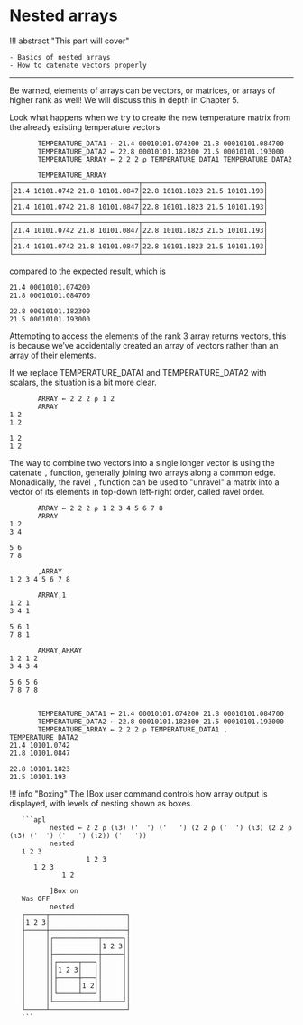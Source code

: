 # Nested arrays

!!! abstract "This part will cover"

    - Basics of nested arrays
    - How to catenate vectors properly

---

Be warned, elements of arrays can be vectors, or matrices, or arrays of higher rank as well! We will discuss this in depth in Chapter 5.

Look what happens when we try to create the new temperature matrix from the already existing temperature vectors

```apl
       TEMPERATURE_DATA1 ← 21.4 00010101.074200 21.8 00010101.084700
       TEMPERATURE_DATA2 ← 22.8 00010101.182300 21.5 00010101.193000 
       TEMPERATURE_ARRAY ← 2 2 2 ⍴ TEMPERATURE_DATA1 TEMPERATURE_DATA2

       TEMPERATURE_ARRAY
┌───────────────────────────────┬──────────────────────────────┐
│21.4 10101.0742 21.8 10101.0847│22.8 10101.1823 21.5 10101.193│
├───────────────────────────────┼──────────────────────────────┤
│21.4 10101.0742 21.8 10101.0847│22.8 10101.1823 21.5 10101.193│
└───────────────────────────────┴──────────────────────────────┘
┌───────────────────────────────┬──────────────────────────────┐
│21.4 10101.0742 21.8 10101.0847│22.8 10101.1823 21.5 10101.193│
├───────────────────────────────┼──────────────────────────────┤
│21.4 10101.0742 21.8 10101.0847│22.8 10101.1823 21.5 10101.193│
└───────────────────────────────┴──────────────────────────────┘
```

compared to the expected result, which is

```apl
21.4 00010101.074200 
21.8 00010101.084700

22.8 00010101.182300 
21.5 00010101.193000
```

Attempting to access the elements of the rank 3 array returns vectors, this is because we’ve accidentally created an array of vectors rather than an array of their elements. 


If we replace TEMPERATURE_DATA1 and TEMPERATURE_DATA2 with scalars, the situation is a bit more clear.
```apl
	   ARRAY ← 2 2 2 ⍴ 1 2
	   ARRAY
1 2
1 2
   
1 2
1 2
```

The way to combine two vectors into a single longer vector is using the catenate `,` function,  generally joining two arrays along a common edge. Monadically, the ravel `,` function can be used to "unravel" a matrix into a vector of its elements in top-down left-right order, called ravel order.

```apl
       ARRAY ← 2 2 2 ⍴ 1 2 3 4 5 6 7 8
       ARRAY
1 2
3 4
   
5 6
7 8

       ,ARRAY
1 2 3 4 5 6 7 8

       ARRAY,1
1 2 1
3 4 1
     
5 6 1
7 8 1

       ARRAY,ARRAY
1 2 1 2
3 4 3 4
       
5 6 5 6
7 8 7 8


       TEMPERATURE_DATA1 ← 21.4 00010101.074200 21.8 00010101.084700
       TEMPERATURE_DATA2 ← 22.8 00010101.182300 21.5 00010101.193000 
       TEMPERATURE_ARRAY ← 2 2 2 ⍴ TEMPERATURE_DATA1 , TEMPERATURE_DATA2
21.4 10101.0742
21.8 10101.0847
               
22.8 10101.1823
21.5 10101.193
```


!!! info "Boxing"
       The ]Box user command controls how array output is displayed, with levels of nesting shown as boxes.
       
       ```apl
              nested ← 2 2 ⍴ (⍳3) ('  ') ('   ') (2 2 ⍴ ('  ') (⍳3) (2 2 ⍴ (⍳3) ('  ') ('   ') (⍳2)) ('   '))
              nested
       1 2 3                        
                       1 2 3  
          1 2 3               
                 1 2          

              ]Box on
       Was OFF
              nested
       ┌─────┬───────────────────┐
       │1 2 3│                   │
       ├─────┼───────────────────┤
       │     │┌───────────┬─────┐│
       │     ││           │1 2 3││
       │     │├───────────┼─────┤│
       │     ││┌─────┬───┐│     ││
       │     │││1 2 3│   ││     ││
       │     ││├─────┼───┤│     ││
       │     │││     │1 2││     ││
       │     ││└─────┴───┘│     ││
       │     │└───────────┴─────┘│
       └─────┴───────────────────┘
       ```

